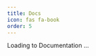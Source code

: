 ```yaml
---
title: Docs
icon: fas fa-book
order: 5
---
```


Loading to Documentation ...

<script>window.location.href = 'https://tobyqin.cn/docs';</script>
